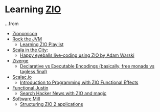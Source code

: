 # Learning [ZIO](https://zio.dev/)

...from

* [Zionomicon](https://www.zionomicon.com/)
* [Rock the JVM](https://www.youtube.com/rockthejvm)
  * [Learning ZIO Playlist](https://www.youtube.com/watch?v=PaogLRrYo64&list=PLmtsMNDRU0Bzu7NfhTiGK7iCYjcFAYlal)
* [Scala in the City](https://www.youtube.com/channel/UC3Paf3whkhvbs_ni1amPIeg):
  * [Happy eyeballs live-coding using ZIO by Adam Warski](https://youtu.be/4gyAoyYwWnI)
* [Ziverge](https://www.youtube.com/channel/UCeIg_PnAoyd1w6y8BelLdiQ)
  * [Declarative vs Executable Encodings (basically, free monads vs tagless final)](https://www.youtube.com/watch?v=OD1Yr48-0Js)
* [Scalac.io](https://scalac.io)
  * [Introduction to Programming with ZIO Functional Effects](https://scalac.io/blog/introduction-to-programming-with-zio-functional-effects/)
* [Functional Justin](https://www.youtube.com/channel/UCkLlM1rb1zQcTjZ7HCf2zpg)
  * [Search Hacker News with ZIO and magic](https://www.youtube.com/watch?v=3P2Gi--dG9A)
* [Software Mill](https://softwaremill.com)
  * [Structuring ZIO 2 applications](https://softwaremill.com/structuring-zio-2-applications/)

